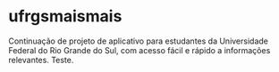 # ufrgsmaismais
Continuação de projeto de aplicativo para estudantes da Universidade Federal do Rio Grande do Sul, com acesso fácil e rápido a informações relevantes.
Teste.